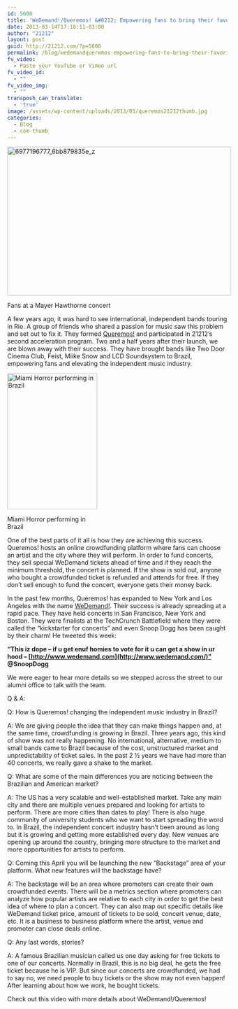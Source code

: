 ```yaml
---
id: 5608
title: 'WeDemand!/Queremos! &#8212; Empowering fans to bring their favorite artist to their cities'
date: 2013-03-14T17:18:11-03:00
author: "21212"
layout: post
guid: http://21212.com/?p=5608
permalink: /blog/wedemandqueremos-empowering-fans-to-bring-their-favorite-artist-to-their-cities/
fv_video:
  - Paste your YouTube or Vimeo url
fv_video_id:
  - ""
fv_video_img:
  - ""
transposh_can_translate:
  - 'true'
image: /assets/wp-content/uploads/2013/03/queremos21212thumb.jpg
categories:
  - Blog
  - com-thumb
---
```

<div id="attachment_5617" style="width: 522px" class="wp-caption aligncenter">
  <a href="http://21212.com/assets/wp-content/uploads/2013/03/6977196777_6bb879835e_z.jpg"><img aria-describedby="caption-attachment-5617" class=" wp-image-5617 " alt="6977196777_6bb879835e_z" src="{{ site.url }}/assets/wp-content/uploads/2013/03/6977196777_6bb879835e_z.jpg" width="512" height="340" srcset="{{ site.url }}/assets/wp-content/uploads/2013/03/6977196777_6bb879835e_z.jpg 640w, {{ site.url }}/assets/wp-content/uploads/2013/03/6977196777_6bb879835e_z-300x199.jpg 300w" sizes="(max-width: 512px) 100vw, 512px" /></a>

  <p id="caption-attachment-5617" class="wp-caption-text">
    Fans at a Mayer Hawthorne concert
  </p>
</div>

A few years ago, it was hard to see international, independent bands touring in Rio. A group of friends who shared a passion for music saw this problem and set out to fix it. They formed [Queremos!](http://www.queremos.com.br/) and participated in 21212’s second acceleration program. Two and a half years after their launch, we are blown away with their success. They have brought bands like Two Door Cinema Club, Feist, Miike Snow and LCD Soundsystem to Brazil, empowering fans and elevating the independent music industry.

<div id="attachment_5613" style="width: 216px" class="wp-caption alignleft">
  <a href="http://21212.com/assets/wp-content/uploads/2013/03/6962690185_c8aa381716_c.jpg"><img aria-describedby="caption-attachment-5613" class="wp-image-5613     " alt="Miami Horror performing in Brazil " src="{{ site.url }}/assets/wp-content/uploads/2013/03/6962690185_c8aa381716_c.jpg" width="206" height="311" srcset="{{ site.url }}/assets/wp-content/uploads/2013/03/6962690185_c8aa381716_c.jpg 531w, {{ site.url }}/assets/wp-content/uploads/2013/03/6962690185_c8aa381716_c-199x300.jpg 199w" sizes="(max-width: 206px) 100vw, 206px" /></a>

  <p id="caption-attachment-5613" class="wp-caption-text">
    Miami Horror performing in Brazil
  </p>
</div>

One of the best parts of it all is how they are achieving this success. Queremos! hosts an online crowdfunding platform where fans can choose an artist and the city where they will perform. In order to fund concerts, they sell special WeDemand tickets ahead of time and if they reach the minimum threshold, the concert is planned. If the show is sold out, anyone who bought a crowdfunded ticket is refunded and attends for free. If they don’t sell enough to fund the concert, everyone gets their money back.

In the past few months, Queremos! has expanded to New York and Los Angeles with the name [WeDemand!](http://www.wedemand.com/). Their success is already spreading at a rapid pace. They have held concerts in San Francisco, New York and Boston. They were finalists at the TechCrunch Battlefield where they were called the “kickstarter for concerts” and even Snoop Dogg has been caught by their charm! He tweeted this week:

**“This iz dope &#8211; if u get enuf homies to vote for it u can get a show in ur hood &#8211; [http://www.wedemand.com](http://www.wedemand.com/)” @SnoopDogg**

We were eager to hear more details so we stepped across the street to our alumni office to talk with the team.

Q & A:

Q: How is Queremos! changing the independent music industry in Brazil?

A: We are giving people the idea that they can make things happen and, at the same time, crowdfunding is growing in Brazil. Three years ago, this kind of show was not really happening. No international, alternative, medium to small bands came to Brazil because of the cost, unstructured market and unpredictability of ticket sales. In the past 2 ½ years we have had more than 40 concerts, we really gave a shake to the market.

Q: What are some of the main differences you are noticing between the Brazilian and American market?

A: The US has a very scalable and well-established market. Take any main city and there are multiple venues prepared and looking for artists to perform. There are more cities than dates to play! There is also huge community of university students who we want to start spreading the word to. In Brazil, the independent concert industry hasn’t been around as long but it is growing and getting more established every day. New venues are opening up around the country, bringing more structure to the market and more opportunities for artists to perform.

Q: Coming this April you will be launching the new “Backstage” area of your platform. What new features will the backstage have?

A: The backstage will be an area where promoters can create their own crowdfunded events. There will be a metrics section where promoters can analyze how popular artists are relative to each city in order to get the best idea of where to plan a concert. They can also map out specific details like WeDemand ticket price, amount of tickets to be sold, concert venue, date, etc. It is a business to business platform where the artist, venue and promoter can close deals online.

Q: Any last words, stories?

A: A famous Brazilian musician called us one day asking for free tickets to one of our concerts. Normally in Brazil, this is no big deal, he gets the free ticket because he is VIP. But since our concerts are crowdfunded, we had to say no, we need people to buy tickets or the show may not even happen! After learning about how we work, he bought tickets.

Check out this video with more details about WeDemand!/Queremos!